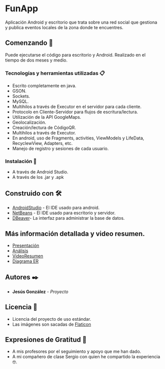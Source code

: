 # FunApp
Aplicación Android y escritorio que trata sobre una red social que 
gestiona y publica eventos locales de la zona donde te encuentres.

## Comenzando 🚀
Puede ejecutarse el código para escritorio y Android. Realizado en el tiempo de dos meses y medio.

### Tecnologías y herramientas utilizadas 📋
* Escrito completamente en java.
* GSON.
* Sockets.
* MySQL.
* Multihilos a través de Executor en el servidor para cada cliente.
* Protocolo en Cliente-Servidor para flujos de escritura/lectura.
* Utilización de la API GoogleMaps.
* Geolocalización.
* Creación/lectura de CódigoQR.
* Multihilos a través de Executor.
* En android, uso de Fragments, activities, ViewModels y LifeData, RecyclewView, Adapters, etc.
* Manejo de registro y sesiones de cada usuario. 

### Instalación 🔧
* A través de Android Studio.
* A través de los .jar y .apk

## Construido con 🛠️
* [AndroidStudio](https://developer.android.com/studio) - El IDE usado para android.
* [NetBeans](https://netbeans.org/) - El IDE usado para escritorio y servidor.
* [DBeaver](https://dbeaver.io/)- La interfaz para administrar la base de datos. 

## Más información detallada y video resumen.
* [Presentación](https://docs.google.com/presentation/d/1jJEXxoJe_kng1qFVpOO7NpIxyeOFA9UX8FG7unPHNGA/edit?usp=sharing)
* [Análisis](https://docs.google.com/document/d/1VM24B3BIw0ogX_03Qg352ZJuqWvc5YOHQESJgWaXbLo/edit?usp=sharing)
* [VideoResumen](https://drive.google.com/file/d/1LL-2CDvdAYmU5njqvEZBW4NktoStePYJ/view?usp=sharing)
* [Diagrama ER](https://drive.google.com/file/d/1EUHh3-EBUdgWHXgiQQXj0K9bYWApaGMb/view?usp=sharing)

## Autores ✒️
* **Jesús González** - *Proyecto*

## Licencia 📄
* Licencia del proyecto de uso estándar.
* Las imágenes son sacadas de [Flaticon](//www.flaticon.com)

## Expresiones de Gratitud 🎁
* A mis profesores por el seguimiento y apoyo que me han dado.
* A mi compañero de clase Sergio con quien he compartido la experiencia 🤓.
